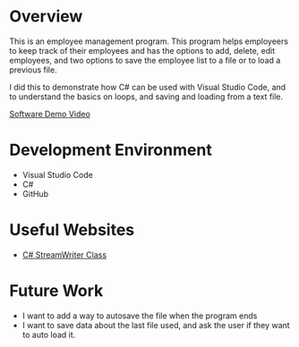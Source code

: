 # Overview

This is an employee management program. This program helps employeers to keep track of their employees and has the options to add, delete, edit employees, and two options to save the employee list to a file or to load a previous file.

I did this to demonstrate how C# can be used with Visual Studio Code, and to understand the basics on loops, and saving and loading from a text file.

[Software Demo Video](http://youtube.link.goes.here)

# Development Environment

* Visual Studio Code
* C#
* GitHub

# Useful Websites

- [C# StreamWriter Class](https://learn.microsoft.com/en-us/dotnet/api/system.io.streamwriter?view=net-8.0)

# Future Work

- I want to add a way to autosave the file when the program ends
- I want to save data about the last file used, and ask the user if they want to auto load it.
